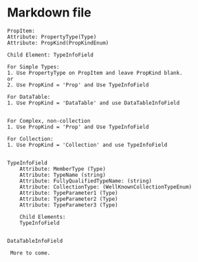 ﻿# Markdown file

    PropItem:
    Attribute: PropertyType(Type)
    Attribute: PropKind(PropKindEnum)
    
    Child Element: TypeInfoField
    
    For Simple Types:
    1. Use PropertyType on PropItem and leave PropKind blank.
    or
    2. Use PropKind = 'Prop' and Use TypeInfoField
    
    For DataTable:
    1. Use PropKind = 'DataTable' and use DataTableInfoField
    
    
    For Complex, non-collection
    1. Use PropKind = 'Prop' and Use TypeInfoField
    
    For Collection:
    1. Use PropKind = 'Collection' and use TypeInfoField
    
    
    TypeInfoField
        Attribute: MemberType (Type)
        Attribute: TypeName (string)
        Attribute: FullyQualifiedTypeName: (string)
        Attribute: CollectionType: (WellKnownCollectionTypeEnum)
        Attribute: TypeParameter1 (Type)
        Attribute: TypeParameter2 (Type)
        Attribute: TypeParameter3 (Type)
    
        Child Elements:
        TypeInfoField
    
    
    DataTableInfoField
    
     More to come.